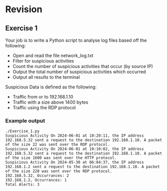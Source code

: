 # Revision
## Exercise 1
Your job is to write a Python script to analyse log files based off the following:

 - Open and read the file network_log.txt
 - Filter for suspicious activities
 - Count the number of suspicious activities that occur (by source IP)
 - Output the total number of suspicious activities which occurred
 - Output all results to the terminal

Suspicious Data is defined as the following:

 - Traffic from or to 192.168.1.10
 - Traffic with a size above 1400 bytes
 - Traffic using the RDP protocol

### Example output
```
./Exercise_1.py
Suspicious Activity On 2024-06-01 at 10:20:11, the IP address 192.168.5.32 sent a request to the destination 192.168.1.10. A packet of the size 22 was sent over the RDP protocol.
Suspicious Activity On 2024-06-01 at 10:10:02, the IP address 192.168.5.32 sent a request to the destination 192.168.1.10. A packet of the size 1600 was sent over the HTTP protocol.
Suspicious Activity On 2024-05-30 at 06:04:37, the IP address 192.168.1.2 sent a request to the destination 192.168.1.10. A packet of the size 220 was sent over the RDP protocol.
192.168.5.32, Occurrances: 2
192.168.1.2, Occurrances: 1
Total Alerts: 3
```
